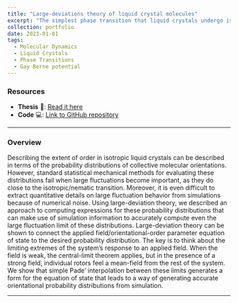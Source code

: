 ```yaml
---
title: "Large-deviations theory of liquid crystal molecules"
excerpt: "The simplest phase transition that liquid crystals undergo is the isotropic -> nematic. Close to the nematic transition, the system forms domains that are very hard to quantify with molecular simulations. <br/><img src='/images/domains.png'>"
collection: portfolio
date: 2023-01-01
tags:
  - Molecular Dynamics
  - Liquid Crystals
  - Phase Transitions
  - Gay Berne potential
---
```


### Resources

- **Thesis** 📄: [Read it here](https://www.proquest.com/docview/3060673874?fromopenview=true&pq-origsite=gscholar&sourcetype=Dissertations%20&%20Theses)
- **Code** 💻: [Link to GitHub repository](https://github.com/emainas/GayBerne_MolecularDynamics.git)

---

### Overview

Describing the extent of order in isotropic liquid crystals can be described in terms of the probability distributions of collective molecular orientations. However, standard statistical mechanical methods for evaluating these distributions fail when large fluctuations become important, as they do close to the isotropic/nematic transition. Moreover, it is even difficult to extract quantitative details on large fluctuation behavior from simulations because of numerical noise. Using large-deviation theory, we described an approach to computing expressions for these probability distributions that can make use of simulation information to accurately compute even the large fluctuation limit of these distributions. Large-deviation theory can be shown to connect the applied field/orientational-order parameter equation of state to the desired probability distribution. The key is to think about the limiting extremes of the system’s response to an applied field. When the field is weak, the central-limit theorem applies, but in the presence of a strong field, individual rotors feel a mean-field from the rest of the system. We show that simple Pade’ interpolation between these limits generates a form for the equation of state that leads to a way of generating accurate orientational probability distributions from simulation.

---